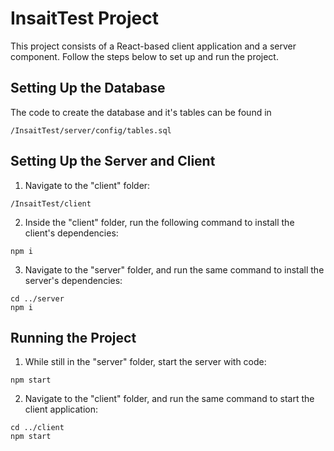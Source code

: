 # InsaitTest Project

This project consists of a React-based client application and a server component. Follow the steps below to set up and run the project.

## Setting Up the Database
The code to create the database and it's tables can be found in
```
/InsaitTest/server/config/tables.sql
```
## Setting Up the Server and Client
1. Navigate to the "client" folder:
```
/InsaitTest/client
```
2. Inside the "client" folder, run the following command to install the client's dependencies:
```
npm i
```
3. Navigate to the "server" folder, and run the same command to install the server's dependencies:
```
cd ../server
npm i
```

## Running the Project
1. While still in the "server" folder, start the server with code:
```
npm start
```
2. Navigate to the "client" folder, and run the same command to start the client application:
```
cd ../client
npm start
```